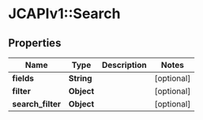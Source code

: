 # JCAPIv1::Search

## Properties
Name | Type | Description | Notes
------------ | ------------- | ------------- | -------------
**fields** | **String** |  | [optional] 
**filter** | **Object** |  | [optional] 
**search_filter** | **Object** |  | [optional] 


